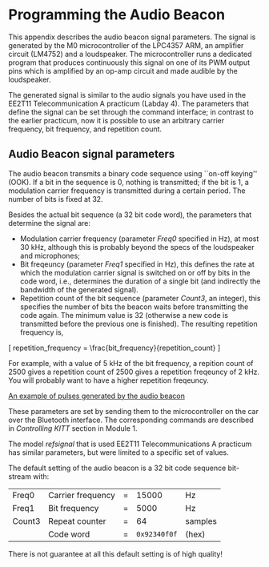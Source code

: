 # Programming the Audio Beacon

 This appendix describes the audio beacon signal parameters. The signal is generated by the M0 microcontroller of the LPC4357 ARM, an amplifier circuit (LM4752) and a loudspeaker. The microcontroller runs a dedicated program that produces continuously this signal on one of its PWM output pins which is amplified by an op-amp circuit and made audible by the loudspeaker.

The generated signal is similar to the audio signals you have used in the EE2T11 Telecommunication A practicum (Labday 4). The parameters that define the signal can be set through the command interface; in contrast to the earlier practicum, now it is possible to use an arbitrary carrier frequency, bit frequency, and repetition count.

## Audio Beacon signal parameters

The audio beacon transmits a binary code sequence using ``on-off  keying'' (OOK). If a bit in the sequence is 0, nothing is transmitted; if the bit is 1, a modulation carrier frequency is transmitted during a certain period. The number of bits is fixed at 32.

Besides the actual bit sequence (a 32 bit code word), the parameters that determine the signal are:

- Modulation carrier frequency (parameter *Freq0* specified in Hz), at most 30 kHz, although this is probably beyond the specs of the loudspeaker and microphones;  
- Bit freqeuncy (parameter *Freq1* specified in Hz), this defines the rate at which the modulation carrier signal is switched on or off by bits in the code word, i.e., determines the duration of a single bit (and indirectly the bandwidth of the generated signal).
- Repetition count of the bit sequence (parameter *Count3*, an integer), this specifies the number of bits the beacon waits before transmitting the code again. The minimum value is 32 (otherwise a new code is transmitted before the previous one is finished). The resulting repetition frequency is, 

\[
repetition\_frequency = \frac{bit\_frequency}{repetition\_count}
\]

For example, with a value of 5 kHz of the bit frequency, a repition count of 2500 gives a repetition count of 2500 gives a repetition freqeuncy of 2 kHz. You will probably want to have a higher repetition freqeuncy.

[An example of pulses generated by the audio beacon](figaudiocode.pdf)

These parameters are set by sending them to the microcontroller on the car over the Bluetooth interface. The corresponding commands are described in *Controlling KITT* section in Module 1.

The model *refsignal* that is used EE2T11 Telecommunications A practicum has similar parameters, but were limited to a specific set of values.

The default setting of the audio beacon is a 32 bit code sequence bit-stream with:

<center>

|       |                    |   |             |          |
|-------|--------------------|---|-------------|----------|
| Freq0 | Carrier frequency   | = | 15000       | Hz       |
| Freq1 | Bit frequency       | = | 5000        | Hz       |
| Count3| Repeat counter      | = | 64          | samples  |
|       | Code word           | = | `0x92340f0f`| (hex)    |

</center>

There is not guarantee at all this default setting is of high quality!

